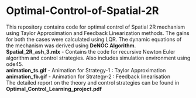 # Optimal-Control-of-Spatial-2R

This repository contains code for optimal control of Spatial 2R mechanism using Taylor Approximation and Feedback Linearization methods. The gains for both the cases were calculated using LQR. The dynamic equations of the mechanism was derived using **DeNOC Algorithm**.  
**Spatial_2R_ash_3.mlx** - Contains the code for recursive Newton Euler algorithm and control strategies. Also includes simulation environment using ode45.  
**animation_ts.gif** - Animation for Strategy-1 : Taylor Approximation  
**animation_fb.gif** - Animation for Strategy-2 : Feedback linearisation    
The detailed report on the theory and control strategies can be found in **Optimal_Control_Learning_project.pdf**
